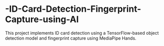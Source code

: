 # -ID-Card-Detection-Fingerprint-Capture-using-AI
This project implements ID card detection using a TensorFlow-based object detection model and fingerprint capture using MediaPipe Hands.
